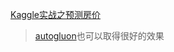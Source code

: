 [Kaggle实战之预测房价](1.实战Kaggle比赛_预测房价.ipynb)

> [autogluon](https://auto.gluon.ai/stable/index.html)也可以取得很好的效果